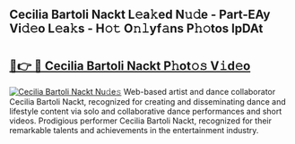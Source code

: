 ## Cecilia Bartoli Nackt L𝚎a𝚔ed N𝚞𝚍e - Part-EAy Vi𝚍𝚎o L𝚎a𝚔s - H𝚘𝚝 O𝚗𝚕yf𝚊ns P𝚑𝚘tos lpDAt

# <h2><a href="http://kf8e4kk.oniu.top/?m=Cecilia+Bartoli+Nackt">🔗👉 🔴 Cecilia Bartoli Nackt P𝚑ot𝚘𝚜 V𝚒d𝚎o</a></h2>

[![Cecilia Bartoli Nackt Nu𝚍e𝚜](https://i.imgur.com/0qMVB7G.gif)](http://kf8e4kk.oniu.top/?m=Cecilia+Bartoli+Nackt)
Web-based artist and dance collaborator Cecilia Bartoli Nackt, recognized for creating and disseminating dance and lifestyle content via solo and collaborative dance performances and short videos. Prodigious performer Cecilia Bartoli Nackt, recognized for their remarkable talents and achievements in the entertainment industry.  
